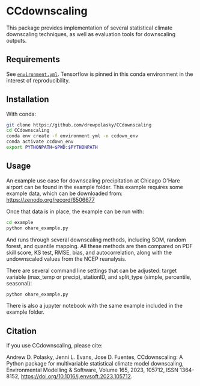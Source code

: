 # CCdownscaling

This package provides implementation of several statistical climate downscaling techniques, as well as evaluation tools for downscaling outputs. 

## Requirements

See [`environment.yml`](./environment.yml). Tensorflow is pinned in this conda environment in the interest of reproducibility.

## Installation 

With conda:
```bash
git clone https://github.com/drewpolasky/CCdownscaling
cd CCdownscaling
conda env create -f environment.yml -n ccdown_env
conda activate ccdown_env 
export PYTHONPATH=$PWD:$PYTHONPATH
```
## Usage

An example use case for downscaling precipitation at Chicago O'Hare airport can be found in the example folder.
This example requires some example data, which can be downloaded from: https://zenodo.org/record/6506677

Once that data is in place, the example can be run with: 
```bash
cd example
python ohare_example.py
```
And runs through several downscaling methods, including SOM, random forest, and quantile mapping. 
All these methods are then compared on PDF skill score, KS test, RMSE, bias, and autocorrelation, 
along with the undownscaled values from the NCEP reanalysis.

There are several command line settings that can be adjusted: target variable (max_temp or precip), stationID, 
and split_type (simple, percentile, seasonal):
```bash
python ohare_example.py
```
There is also a jupyter notebook with the same example included in the example folder. 

## Citation

If you use CCdownscaling, please cite:

Andrew D. Polasky, Jenni L. Evans, Jose D. Fuentes,
CCdownscaling: A Python package for multivariable statistical climate model downscaling,
Environmental Modelling & Software,
Volume 165,
2023,
105712,
ISSN 1364-8152,
https://doi.org/10.1016/j.envsoft.2023.105712.

